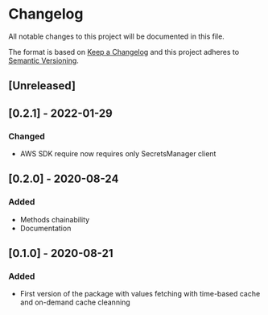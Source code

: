 # Changelog

All notable changes to this project will be documented in this file.

The format is based on [Keep a Changelog](http://keepachangelog.com/en/1.0.0/)
and this project adheres to [Semantic Versioning](http://semver.org/spec/v2.0.0.html).

## [Unreleased]

## [0.2.1] - 2022-01-29
### Changed
- AWS SDK require now requires only SecretsManager client

## [0.2.0] - 2020-08-24
### Added
- Methods chainability
- Documentation

## [0.1.0] - 2020-08-21
### Added
- First version of the package with values fetching with time-based cache and on-demand cache cleanning
